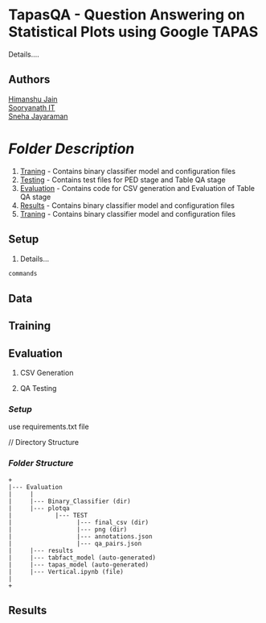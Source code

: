 # TapasQA - Question Answering on Statistical Plots using Google TAPAS
Details....

## Authors

[Himanshu Jain](https://github.com/nhimanshujain) <br>
[Sooryanath IT](https://github.com/SooryanathIT) <br>
[Sneha Jayaraman](https://github.com/SnehaJayaraman) <br>

# *Folder Description*
1) [Traning](/Training/) - Contains binary classifier model and configuration files
2) [Testing](https://github.com/nhimanshujain/TapasQA/tree/main/Testing) - Contains test files for PED stage and Table QA stage
3) [Evaluation](https://github.com/nhimanshujain/TapasQA/tree/main/Evaluation) - Contains code for CSV generation and Evaluation of Table QA stage
4) [Results](https://github.com/nhimanshujain/TapasQA/tree/main/Results) - Contains binary classifier model and configuration files
5) [Traning](https://github.com/nhimanshujain/TapasQA/tree/main/Training) - Contains binary classifier model and configuration files






## Setup 
1. Details...
```bash
commands
```

## Data



## Training



## Evaluation

1) CSV Generation

2) QA Testing

### *Setup*
use requirements.txt file

// Directory Structure

### *Folder Structure*
```
+
|--- Evaluation
|     |
|     |--- Binary_Classifier (dir)
|     |--- plotqa
|            |--- TEST
|                  |--- final_csv (dir)
|                  |--- png (dir)
|                  |--- annotations.json
|                  |--- qa_pairs.json
|     |--- results
|     |--- tabfact_model (auto-generated)
|     |--- tapas_model (auto-generated)
|     |--- Vertical.ipynb (file)
|
+

```



## Results

